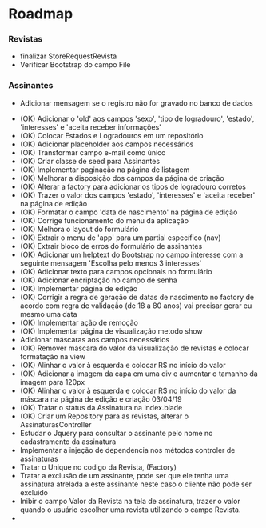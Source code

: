 # Roadmap
### Revistas
* finalizar StoreRequestRevista
* Verificar Bootstrap do campo File

### Assinantes
* Adicionar mensagem se o registro não for gravado no banco de dados
>

* (OK) Adicionar o 'old' aos campos 'sexo', 'tipo de logradouro', 'estado', 'interesses' e 'aceita receber informações'
* (OK) Colocar Estados e Logradouros em um repositório
* (OK) Adicionar placeholder aos campos necessários
* (OK) Transformar campo e-mail como único
* (OK) Criar classe de seed para Assinantes
* (OK) Implementar paginação na página de listagem
* (OK) Melhorar a disposição dos campos da página de criação
* (OK) Alterar a factory para adicionar os tipos de logradouro corretos
* (OK) Trazer o valor dos campos 'estado', 'interesses' e 'aceita receber' na página de edição
* (OK) Formatar o campo 'data de nascimento' na página de edição
* (OK) Corrige funcionamento do menu da aplicação
* (OK) Melhora o layout do formulário
* (OK) Extrair o menu de 'app' para um partial específico (nav)
* (OK) Extrair bloco de erros do formulário de assinantes 
* (OK) Adicionar um helptext do Bootstrap no campo interesse com a seguinte mensagem 'Escolha pelo menos 3 interesses'
* (OK) Adicionar texto para campos opcionais no formulário
* (OK) Adicionar encriptação no campo de senha
* (OK) Implementar página de edição
* (OK) Corrigir a regra de geração de datas de nascimento no factory de acordo com regra de validação (de 18 a 80 anos) vai precisar gerar eu mesmo uma data 
* (OK) Implementar ação de remoção
* (OK) Implementar página de visualização metodo show
* Adicionar máscaras aos campos necessários
* (OK) Remover máscara do valor da visualização de revistas e colocar formatação na view
* (OK) Alinhar o valor à esquerda e colocar R$ no início do valor
* (OK) Adicionar a imagem da capa em uma div e aumentar o tamanho da imagem para 120px
* (OK) Alinhar o valor à esquerda e colocar R$ no início do valor da máscara na página de edição e criação 
03/04/19
* (OK) Tratar o status da Assinatura na index.blade
* (OK) Criar um Repository para as revistas, alterar o AssinaturasController
* Estudar o Jquery para consultar o assinante pelo nome no cadastramento da assinatura
* Implementar a injeção de dependencia nos métodos controler de assinaturas
* Tratar o Unique no codigo da Revista, (Factory)
* Tratar a exclusão de um assinante, pode ser que ele tenha uma assinatura atrelada a este assinante neste caso o cliente não pode ser excluido
* Inibir o campo Valor da Revista na tela de assinatura, trazer o valor quando o usuário escolher uma revista utilizando o campo Revista.
* 
